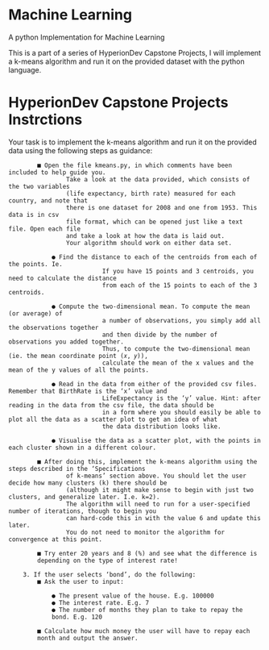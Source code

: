 # Machine Learning 

A python Implementation for Machine Learning 

This is a part of a series of HyperionDev Capstone Projects, I will implement a k-means algorithm and run it on the provided dataset with the python language.

# HyperionDev Capstone Projects Instrctions 

Your task is to implement the k-means algorithm and run it on the provided data using the following steps as guidance:

			■ Open the file kmeans.py, in which comments have been included to help guide you. 
                    Take a look at the data provided, which consists of the two variables 
                    (life expectancy, birth rate) measured for each country, and note that 
                    there is one dataset for 2008 and one from 1953. This data is in csv 
                    file format, which can be opened just like a text file. Open each file 
                    and take a look at how the data is laid out. 
                    Your algorithm should work on either data set. 
				
				● Find the distance to each of the centroids from each of the points. Ie. 
                              If you have 15 points and 3 centroids, you need to calculate the distance 
                              from each of the 15 points to each of the 3 centroids. 
				
				● Compute the two-dimensional mean. To compute the mean (or average) of 
                              a number of observations, you simply add all the observations together 
                              and then divide by the number of observations you added together. 
                              Thus, to compute the two-dimensional mean (ie. the mean coordinate point (𝑥, 𝑦)), 
                              calculate the mean of the x values and the mean of the y values of all the points.
				
				● Read in the data from either of the provided csv files. Remember that BirthRate is the ‘x’ value and 
                              LifeExpectancy is the ‘y’ value. Hint: after reading in the data from the csv file, the data should be 
                              in a form where you should easily be able to plot all the data as a scatter plot to get an idea of what 
                              the data distribution looks like. 
				
				● Visualise the data as a scatter plot, with the points in each cluster shown in a different colour.
				
			■ After doing this, implement the k-means algorithm using the steps described in the ‘Specifications 
                    of k-means’ section above. You should let the user decide how many clusters (k) there should be 
                    (although it might make sense to begin with just two clusters, and generalize later. I.e. k=2). 
                    The algorithm will need to run for a user-specified number of iterations, though to begin you 
                    can hard-code this in with the value 6 and update this later. 
                    You do not need to monitor the algorithm for convergence at this point.
			
			■ Try enter 20 years and 8 (%) and see what the difference is
			depending on the type of interest rate! 
			
		3. If the user selects ‘bond’, do the following: 
			■ Ask the user to input:
			 
				● The present value of the house. E.g. 100000 
				● The interest rate. E.g. 7 
				● The number of months they plan to take to repay the
				bond. E.g. 120
				
			■ Calculate how much money the user will have to repay each
			month and output the answer.
